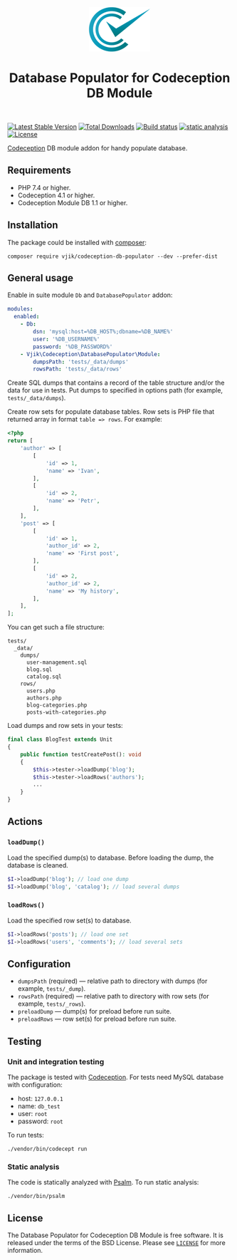<p align="center">
    <img src="docs/codeception-logo.png" height="100">
    <h1 align="center">Database Populator for Codeception DB Module</h1>
    <br>
</p>

[![Latest Stable Version](https://poser.pugx.org/vjik/codeception-db-populator/v/stable.png)](https://packagist.org/packages/vjik/codeception-db-populator)
[![Total Downloads](https://poser.pugx.org/vjik/codeception-db-populator/downloads.png)](https://packagist.org/packages/vjik/codeception-db-populator)
[![Build status](https://github.com/vjik/codeception-db-populator/workflows/build/badge.svg)](https://github.com/vjik/codeception-db-populator/actions?query=workflow%3Abuild)
[![static analysis](https://github.com/vjik/codeception-db-populator/workflows/static%20analysis/badge.svg)](https://github.com/vjik/codeception-db-populator/actions?query=workflow%3A%22static+analysis%22)
[![License](https://poser.pugx.org/vjik/codeception-db-populator/license)](/LICENSE)

[Codeception](https://codeception.com/) DB module addon for handy populate database.

## Requirements

- PHP 7.4 or higher.
- Codeception 4.1 or higher.
- Codeception Module DB 1.1 or higher.

## Installation

The package could be installed with [composer](https://getcomposer.org/download/):

```shell
composer require vjik/codeception-db-populator --dev --prefer-dist
```
## General usage

Enable in suite module `Db` and `DatabasePopulator` addon:

```yml
modules:
  enabled:
    - Db:
        dsn: 'mysql:host=%DB_HOST%;dbname=%DB_NAME%'
        user: '%DB_USERNAME%'
        password: '%DB_PASSWORD%'
    - Vjik\Codeception\DatabasePopulator\Module:
        dumpsPath: 'tests/_data/dumps'
        rowsPath: 'tests/_data/rows'
```

Create SQL dumps that contains a record of the table structure and/or the data for use in tests.
Put dumps to specified in options path (for example, `tests/_data/dumps`).

Create row sets for populate database tables. Row sets is PHP file that returned array in format `table => rows`.
For example:

```php
<?php
return [
    'author' => [
        [
            'id' => 1,
            'name' => 'Ivan',
        ],
        [
            'id' => 2,
            'name' => 'Petr',
        ],
    ],
    'post' => [
        [
            'id' => 1,
            'author_id' => 2,
            'name' => 'First post',
        ],
        [
            'id' => 2,
            'author_id' => 2,
            'name' => 'My history',
        ],
    ],
];
```

You can get such a file structure:

```
tests/
  _data/
    dumps/
      user-management.sql
      blog.sql
      catalog.sql
    rows/
      users.php
      authors.php
      blog-categories.php
      posts-with-categories.php
```

Load dumps and row sets in your tests:

```php
final class BlogTest extends Unit
{
    public function testCreatePost(): void
    {
        $this->tester->loadDump('blog');
        $this->tester->loadRows('authors');
        ...
    }
}
```

## Actions

### `loadDump()`

Load the specified dump(s) to database. Before loading the dump, the database is cleaned.

```php
$I->loadDump('blog'); // load one dump
$I->loadDump('blog', 'catalog'); // load several dumps
```

### `loadRows()`

Load the specified row set(s) to database.

```php
$I->loadRows('posts'); // load one set
$I->loadRows('users', 'comments'); // load several sets
```

## Configuration


- `dumpsPath` (required) — relative path to directory with dumps (for example, `tests/_dump`).
- `rowsPath` (required) — relative path to directory with row sets (for example, `tests/_rows`).
- `preloadDump` — dump(s) for preload before run suite.
- `preloadRows` — row set(s) for preload before run suite.

## Testing

### Unit and integration testing

The package is tested with [Codeception](https://codeception.com/). For tests need MySQL database with configuration:

- host: `127.0.0.1`
- name: `db_test`
- user: `root`
- password: `root`

To run tests:

```shell
./vendor/bin/codecept run
```

### Static analysis

The code is statically analyzed with [Psalm](https://psalm.dev/). To run static analysis:

```shell
./vendor/bin/psalm
```

## License

The Database Populator for Codeception DB Module is free software. It is released under the terms of the BSD License. Please see [`LICENSE`](./LICENSE.md) for more information.
